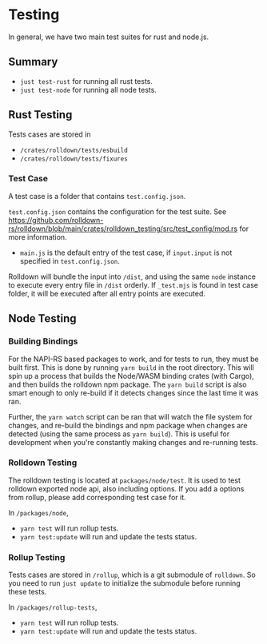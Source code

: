 # Testing

In general, we have two main test suites for rust and node.js.

## Summary

- `just test-rust` for running all rust tests.
- `just test-node` for running all node tests.

## Rust Testing

Tests cases are stored in

- `/crates/rolldown/tests/esbuild`
- `/crates/rolldown/tests/fixures`

### Test Case

A test case is a folder that contains `test.config.json`.

`test.config.json` contains the configuration for the test suite. See https://github.com/rolldown-rs/rolldown/blob/main/crates/rolldown_testing/src/test_config/mod.rs for more information.

- `main.js` is the default entry of the test case, if `input.input` is not specified in `test.config.json`.

Rolldown will bundle the input into `/dist`, and using the same `node` instance to execute every entry file in `/dist` orderly. If `_test.mjs` is found in test case folder, it will be executed after all entry points are executed.

## Node Testing

### Building Bindings

For the NAPI-RS based packages to work, and for tests to run, they must be built first. This is done by running `yarn build` in the root directory. This will spin up a process that builds the Node/WASM binding crates (with Cargo), and then builds the rolldown npm package. The `yarn build` script is also smart enough to only re-build if it detects changes since the last time it was ran.

Further, the `yarn watch` script can be ran that will watch the file system for changes, and re-build the bindings and npm package when changes are detected (using the same process as `yarn build`). This is useful for development when you're constantly making changes and re-running tests.

### Rolldown Testing

The rolldown testing is located at `packages/node/test`. It is used to test rolldown exported node api, also including options. If you add a options from rollup, please add corresponding test case for it.

In `/packages/node`,

- `yarn test` will run rollup tests.
- `yarn test:update` will run and update the tests status.

### Rollup Testing

Tests cases are stored in `/rollup`, which is a git submodule of `rolldown`. So you need to run `just update` to initialize the submodule before running these tests.

In `/packages/rollup-tests`,

- `yarn test` will run rollup tests.
- `yarn test:update` will run and update the tests status.
